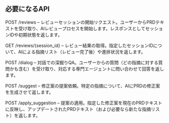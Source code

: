 ## 必要になるAPI
POST /reviews – レビューセッションの開始リクエスト。ユーザーからPRDテキストを受け取り、AIレビュープロセスを開始します。レスポンスとしてセッションIDや初期状態を返します。

GET /reviews/{session_id} – レビュー結果の取得。指定したセッションIDについて、AIによる指摘リスト（レビュー完了後）や進捗状況を返します。

POST /dialog – 対話での深掘りQA。ユーザーからの質問（どの指摘に対する質問かも含む）を受け取り、対応する専門エージェントに問い合わせて回答を返します。

POST /suggest – 修正案の提案依頼。特定の指摘について、AIにPRDの修正案を生成させて返します。

POST /apply_suggestion – 提案の適用。指定した修正案を現在のPRDテキストに反映し、アップデートされたPRDテキスト（および必要なら新たな指摘リスト）を返します。
